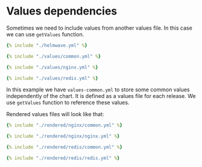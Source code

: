 # Values dependencies

Sometimes we need to include values from another values file. In this case we can use `getValues` function.

```yaml title="helmwave.yml"
{% include "./helmwave.yml" %}
```

```yaml title="values/common.yml"
{% include "./values/common.yml" %}
```

```yaml title="values/nginx.yml"
{% include "./values/nginx.yml" %}
```

```yaml title="values/redis.yml"
{% include "./values/redis.yml" %}
```

In this example we have `values-common.yml` to store some common values independently of the chart. It is defined as a
values file for each release. We use `getValues` function to reference these values.

Rendered values files will look like that:

```yaml title="nginx/common.yml"
{% include "./rendered/nginx/common.yml" %}
```

```yaml title="nginx/nginx.yml"
{% include "./rendered/nginx/nginx.yml" %}
```

```yaml title="redis/common.yml"
{% include "./rendered/redis/common.yml" %}
```

```yaml title="redis/redis.yml"
{% include "./rendered/redis/redis.yml" %}
```

